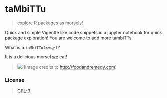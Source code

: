 # taMbiTTu
> explore R packages as morsels!

Quick and simple Vigentte like code snippets in a jupyter notebook for quick package exploration!
You are welcome to add more tambiTTs!

What is a `taMbiTTu(ತಂಬಿಟ್ಟು)`?

It is a  delicious morsel [we](https://en.wikipedia.org/wiki/Kannada_people) eat!

> ![](http://foodandremedy.com/wp-content/uploads/2015/08/hurigadale-tambittu-2-1024x577.jpg)
(Image credits to http://foodandremedy.com)

### License
> [GPL-3](https://www.gnu.org/licenses/gpl-3.0.en.html)
